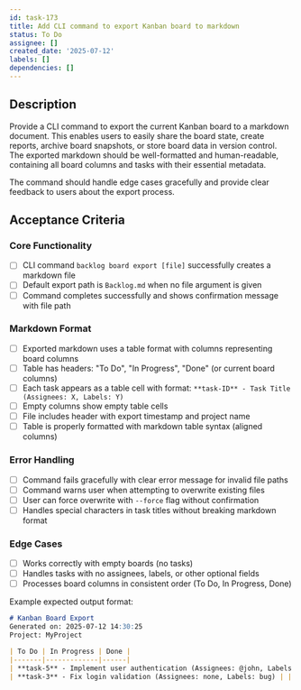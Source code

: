 ```yaml
---
id: task-173
title: Add CLI command to export Kanban board to markdown
status: To Do
assignee: []
created_date: '2025-07-12'
labels: []
dependencies: []
---
```


## Description

Provide a CLI command to export the current Kanban board to a markdown document. This enables users to easily share the board state, create reports, archive board snapshots, or store board data in version control. The exported markdown should be well-formatted and human-readable, containing all board columns and tasks with their essential metadata.

The command should handle edge cases gracefully and provide clear feedback to users about the export process.

## Acceptance Criteria

### Core Functionality
- [ ] CLI command `backlog board export [file]` successfully creates a markdown file
- [ ] Default export path is `Backlog.md` when no file argument is given
- [ ] Command completes successfully and shows confirmation message with file path

### Markdown Format
- [ ] Exported markdown uses a table format with columns representing board columns
- [ ] Table has headers: "To Do", "In Progress", "Done" (or current board columns)
- [ ] Each task appears as a table cell with format: `**task-ID** - Task Title (Assignees: X, Labels: Y)`
- [ ] Empty columns show empty table cells
- [ ] File includes header with export timestamp and project name
- [ ] Table is properly formatted with markdown table syntax (aligned columns)

### Error Handling
- [ ] Command fails gracefully with clear error message for invalid file paths
- [ ] Command warns user when attempting to overwrite existing files
- [ ] User can force overwrite with `--force` flag without confirmation
- [ ] Handles special characters in task titles without breaking markdown format

### Edge Cases
- [ ] Works correctly with empty boards (no tasks)
- [ ] Handles tasks with no assignees, labels, or other optional fields
- [ ] Processes board columns in consistent order (To Do, In Progress, Done)

Example expected output format:
```markdown
# Kanban Board Export
Generated on: 2025-07-12 14:30:25
Project: MyProject

| To Do | In Progress | Done |
|-------|-------------|------|
| **task-5** - Implement user authentication (Assignees: @john, Labels: auth, backend) | **task-2** - Add dashboard UI (Assignees: @jane, Labels: frontend, ui) | **task-1** - Setup project structure (Assignees: @john, Labels: setup) |
| **task-3** - Fix login validation (Assignees: none, Labels: bug) | | |
```
